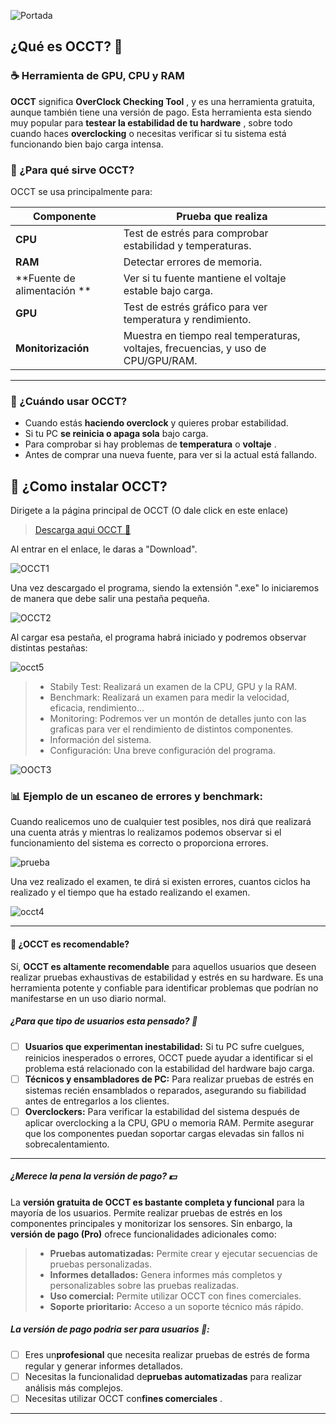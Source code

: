![Portada](assets/20250405_184857_Portada_OCCT.png)

## ¿Qué es OCCT? 🦜

### ☕ Herramienta de GPU, CPU y RAM

**OCCT** significa **OverClock Checking Tool** , y es una herramienta gratuita, aunque también tiene una versión de pago. Esta herramienta esta siendo muy popular para **testear la estabilidad de tu hardware** , sobre todo cuando haces **overclocking** o necesitas verificar si tu sistema está funcionando bien bajo carga intensa.

### 🔧 ¿Para qué sirve OCCT?

OCCT se usa principalmente para:

| Componente                         | Prueba que realiza                                                                |
| ------------------------------------ | ----------------------------------------------------------------------------------- |
| **CPU**                   | Test de estrés para comprobar estabilidad y temperaturas.                        |
| **RAM**                   | Detectar errores de memoria.                                                      |
| **Fuente de alimentación ** | Ver si tu fuente mantiene el voltaje estable bajo carga.                          |
| **GPU**                   | Test de estrés gráfico para ver temperatura y rendimiento.                      |
| **Monitorización**     | Muestra en tiempo real temperaturas, voltajes, frecuencias, y uso de CPU/GPU/RAM. |

---

### 🎯 ¿Cuándo usar OCCT?

* Cuando estás **haciendo overclock** y quieres probar estabilidad.
* Si tu PC **se reinicia o apaga sola** bajo carga.
* Para comprobar si hay problemas de **temperatura** o **voltaje** .
* Antes de comprar una nueva fuente, para ver si la actual está fallando.

## 🐢 ¿Como instalar OCCT?

Dirigete a la página principal de OCCT (O dale click en este enlace)

> [Descarga aqui OCCT 🦎 ](https://www.ocbase.com/)

Al entrar en el enlace, le daras a "Download".

![OCCT1](assets/occt1.png)

Una vez descargado el programa, siendo la extensión ".exe" lo iniciaremos de manera que debe salir una pestaña pequeña.

![OCCT2](assets/20250405_182241_OCCT2.png)

Al cargar esa pestaña, el programa habrá iniciado y podremos observar distintas pestañas:

![occt5](assets/20250405_185307_occt5.png)

> - Stabily Test: Realizará un examen de la CPU, GPU y la RAM.
> - Benchmark: Realizará un examen para medir la velocidad, eficacia, rendimiento...
> - Monitoring: Podremos ver un montón de detalles junto con las graficas para ver el rendimiento de distintos componentes.
> - Información del sistema.
> - Configuración: Una breve configuración del programa.

![OOCT3](assets/20250405_185101_occt3.png)

### 📊 Ejemplo de un escaneo de errores y benchmark:

Cuando realicemos uno de cualquier test posibles, nos dirá que realizará una cuenta atrás y mientras lo realizamos podemos observar si el funcionamiento del sistema es correcto o proporciona errores.

![prueba](assets/20250405_193727_occt0.png)

Una vez realizado el examen, te dirá si existen errores, cuantos ciclos ha realizado y el tiempo que ha estado realizando el examen.

![occt4](assets/20250405_185141_OCCT4.png)

---

#### 🎯 ¿OCCT es recomendable?

Sí, **OCCT es altamente recomendable** para aquellos usuarios que deseen realizar pruebas exhaustivas de estabilidad y estrés en su hardware. Es una herramienta potente y confiable para identificar problemas que podrían no manifestarse en un uso diario normal.

##### ¿Para que tipo de usuarios esta pensado? 🐸

* [ ] **Usuarios que experimentan inestabilidad:** Si tu PC sufre cuelgues, reinicios inesperados o errores, OCCT puede ayudar a identificar si el problema está relacionado con la estabilidad del hardware bajo carga.
* [ ] **Técnicos y ensambladores de PC:** Para realizar pruebas de estrés en sistemas recién ensamblados o reparados, asegurando su fiabilidad antes de entregarlos a los clientes.
* [ ] **Overclockers:** Para verificar la estabilidad del sistema después de aplicar overclocking a la CPU, GPU o memoria RAM. Permite asegurar que los componentes puedan soportar cargas elevadas sin fallos ni sobrecalentamiento.

---

##### ¿Merece la pena la versión de pago?  💵

La **versión gratuita de OCCT es bastante completa y funcional** para la mayoría de los usuarios. Permite realizar pruebas de estrés en los componentes principales y monitorizar los sensores. Sin enbargo, la **versión de pago (Pro)** ofrece funcionalidades adicionales como:

> * **Pruebas automatizadas:** Permite crear y ejecutar secuencias de pruebas personalizadas.
> * **Informes detallados:** Genera informes más completos y personalizables sobre las pruebas realizadas.
> * **Uso comercial:** Permite utilizar OCCT con fines comerciales.
> * **Soporte prioritario:** Acceso a un soporte técnico más rápido.

##### La versión de pago podria ser para usuarios 🐸:

* [ ] Eres un**profesional** que necesita realizar pruebas de estrés de forma regular y generar informes detallados.
* [ ] Necesitas la funcionalidad de**pruebas automatizadas** para realizar análisis más complejos.
* [ ] Necesitas utilizar OCCT con**fines comerciales** .

---

